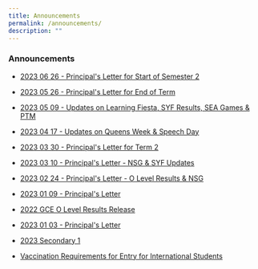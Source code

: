 ```yaml
---
title: Announcements
permalink: /announcements/
description: ""
---
```

### Announcements

*  [2023 06 26 - Principal's Letter for Start of Semester 2](/files/Principal's%20Letters/20230626%20-%20start%20of%20semester%202%20principal's%20letter.pdf)

* [2023 05 26 - Principal's Letter for End of Term](/files/Principal's%20Letters/20230526%20-%20end%20of%20term%20letter.pdf)

* [2023 05 09 - Updates on Learning Fiesta, SYF Results, SEA Games & PTM](/files/Principal's%20Letters/20230509%20-%20updates%20on%20learning%20fiesta,%20syf%20results,%20sea%20games%20&%20ptm.pdf)

* [2023 04 17 - Updates on Queens Week & Speech Day](/files/Principal's%20Letters/20230417%20-%20updates%20on%20queens%20week%20&%20speech%20day.pdf)

* [2023 03 30 - Principal's Letter for Term 2](/files/Principal's%20Letters/20230330%20-%20Term%202%20events%20(Queens%20Week%20Sports%20Day%20Speech%20Day%20and%20SYF)%2029%20Mar%202023.pdf)
* [2023 03 10 - Principal's Letter - NSG & SYF Updates](/files/Principal's%20Letters/20230310%20-%20Updates%20on%20NSG%20&%20SYF%20Arts%20Presentation.pdf)
*  [2023 02 24 - Principal's Letter - O Level Results  & NSG](/files/Principal's%20Letters/2023%2002%2024%20-%20Updates%20on%20O%20Level%20Results%20&%20National%20School%20Games.pdf)
*  [2023 01 09 - Principal's Letter](/files/Principal's%20Letters/20230109%20-%20Updates%20on%20Sec%201%20Orientation_HBL_Breakfast%20with%20Principal.pdf)
*  [ 2022 GCE O Level Results Release](/announcements/gceolevelresults/)
*   [2023 01 03 - Principal's Letter](/files/Principal's%20Letters/20230103%20-%20Start%20of%20Term%201%20(3%20January).pdf)
*   [2023 Secondary 1](/2023-Secondary-1/)
*   [Vaccination Requirements for Entry for International Students](/files/vaccination.pdf)